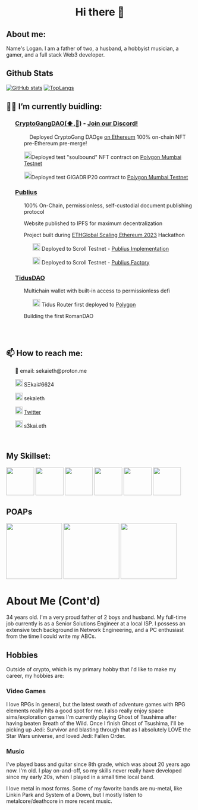 <h1 align="center"> Hi there 👋</h1>

## About me:
Name's Logan.  I am a father of two, a husband, a hobbyist musician, a gamer, and a full stack Web3 developer.

## Github Stats

[![GitHub stats](https://github-readme-stats.vercel.app/api?username=sekaieth&show_icons=true&theme=radical)](https://github.com/anuraghazra/github-readme-stats)  [![TopLangs](https://github-readme-stats.vercel.app/api/top-langs/?username=sekaieth&size_weight=0.5&count_weight=0.5&layout=compact&theme=radical)](https://github.com/anuraghazra/github-readme-stats)

<h2> 👷‍♂️ I’m currently buidling: </h2>
  <ul>
  <h3><a href="https://odaoge.wtf">CryptoGangDAO(⬆️,🚀)</a> - <a href="https://discord.gg/cryptogangdao">Join our Discord!</a></h3>
    <ul>
      <img src="https://www.nicepng.com/png/full/152-1525748_ethereum-logo-png.png" width=15px>Deployed CryptoGang DAOge 
        <a href="https://etherscan.io/address/0x972593255aa249d48569ae81d4e09523646f2953"> on Ethereum</a> 100% on-chain NFT pre-Ethereum pre-merge!
      </img>
    </ul>
    <ul>
      <img src="https://polygontechnology.notion.site/image/https%3A%2F%2Fs3-us-west-2.amazonaws.com%2Fsecure.notion-static.com%2Fdc0b7b88-a394-42f1-ac03-6e4959b71170%2FMonochrome_White.svg?table=block&id=6bb516b4-9582-4d74-b2de-881dffde06e8&spaceId=51562dc1-1dc5-4484-bf96-2aeac848ae2f&userId=&cache=v2"  width=20px>Deployed test "soulbound" NFT contract on <a href="https://mumbai.polygonscan.com/address/0xa22bcea2f6FD504B3c5AEe6FeCc71c3e2B40727c#code"> Polygon Mumbai Testnet</a>
      </img>
     </ul>
     <ul>
      <img src="https://polygontechnology.notion.site/image/https%3A%2F%2Fs3-us-west-2.amazonaws.com%2Fsecure.notion-static.com%2Fdc0b7b88-a394-42f1-ac03-6e4959b71170%2FMonochrome_White.svg?table=block&id=6bb516b4-9582-4d74-b2de-881dffde06e8&spaceId=51562dc1-1dc5-4484-bf96-2aeac848ae2f&userId=&cache=v2" width=20px >Deployed test GIGADRIP20 contract to <a href="https://mumbai.polygonscan.com/address/0x8a0cD98703893F426455b06036cef84618D7B5f5#code">Polygon Mumbai Testnet</a>
      </img>
     </ul> 
  </ul>
  <ul>
    <h3><a href="https://publiusprotocol.xyz">Publius</a></h3>
      <ul>100% On-Chain, permissionless, self-custodial document publishing protocol</ul>
      <ul>Website published to IPFS for maximum decentralization</ul>
      <ul>Project built during <a href="https://ethglobal.com/events/scaling2023/home">ETHGlobal Scaling Ethereum 2023</a> Hackathon
      <ul>
         <img src="https://pbs.twimg.com/profile_images/1523593944386326528/rVjsezsD_400x400.jpg" width="20px">
          Deployed to Scroll Testnet - <a href="https://blockscout.scroll.io/address/0x04F3CD698ED6DB91c442A8D72EbED0e7057994a7/contracts#address-tabs">Publius Implementation</a></img>
      </ul>
      <ul>
        <img src="https://pbs.twimg.com/profile_images/1523593944386326528/rVjsezsD_400x400.jpg" width="20px">
          Deployed to Scroll Testnet - <a href="https://blockscout.scroll.io/address/0xF2535074C8295DC0DB0D3F602c9D9A1d41148683">Publius Factory</a>
        </img>
      </ul>
    </ul>
    </ul>
     <ul>
      <h3><a href="https://tiduswallet.io/">TidusDAO</a></h3>
      <ul>Multichain wallet with built-in access to permissionless defi
        <ul>
          <img src="https://polygontechnology.notion.site/image/https%3A%2F%2Fs3-us-west-2.amazonaws.com%2Fsecure.notion-static.com%2Fdc0b7b88-a394-42f1-ac03-6e4959b71170%2FMonochrome_White.svg?table=block&id=6bb516b4-9582-4d74-b2de-881dffde06e8&spaceId=51562dc1-1dc5-4484-bf96-2aeac848ae2f&userId=&cache=v2"  width=20px>
            Tidus Router first deployed to <a href="https://polygonscan.com/address/0x25FE78750f6b756ef8E7946C76C751D080E78c7b">Polygon</a>
          </img>
        </ul>
      </ul>
      <ul>Building the first RomanDAO</ul>
    </ul>
<br />
<br /> 
<h2>📫 How to reach me:</h2>
  <ul>
    <p>📨 email: sekaieth@proton.me</p>
    <p><img src="https://discord.com/assets/3437c10597c1526c3dbd98c737c2bcae.svg" width=20px /> SΞkai#6624</p>
    <p><img src="https://img.icons8.com/color/344/telegram-app--v1.png" width=20px /> sekaieth</p>
    <p><img src="https://img.icons8.com/color/344/twitter--v1.png" width=20px /> <a href="https://twitter.com/sekaieth">Twitter</a></p>
    <p><img src="https://avatars.githubusercontent.com/u/34167658?s=200&v=4" width=20px /> s3kai.eth</p>
  </ul>
 <br />

## My Skillset:
<p align="left" padding="10px">
  <img src="https://cdn.icon-icons.com/icons2/2107/PNG/512/file_type_solidity_icon_130156.png" width="75px" padding="5px" />
  <img src="https://upload.wikimedia.org/wikipedia/commons/thumb/4/4c/Typescript_logo_2020.svg/512px-Typescript_logo_2020.svg.png?20221110153201"   width="75px" padding="10px" />
  <img src="https://seeklogo.com/images/H/hardhat-logo-888739EBB4-seeklogo.com.png" width="75px" padding="5px" />
  <img src="https://seeklogo.com/images/E/ethers-logo-D5B86204D8-seeklogo.com.png" width="75px" padding="5px" />
  <img src="https://upload.wikimedia.org/wikipedia/commons/thumb/a/a7/React-icon.svg/512px-React-icon.svg.png?20220125121207" width="75px" padding="5px" />
  <img src="https://upload.wikimedia.org/wikipedia/commons/thumb/1/17/GraphQL_Logo.svg/512px-GraphQL_Logo.svg.png?20161105194737" width="75px" padding="5px" />
</p>

## POAPs
<div>
<img src="https://storage.googleapis.com/nftimagebucket/gnosisscan/tokens/0x22c1f6050e56d2876009903609a2cc3fef83b415/preview/5120694.png" width="150px" />
<img src="https://ipfs.io/ipfs/bafybeie7kqewh32bcr5xu53hgscnnbepysimdn7wgmiydico35hsiivfse" width="150px" />
<img src="https://storage.googleapis.com/nftimagebucket/gnosisscan/tokens/0x22c1f6050e56d2876009903609a2cc3fef83b415/preview/6512786.gif" width="150px" />
</div>     


# About Me (Cont'd)
34 years old.  I'm a very proud father of 2 boys and husband.  My full-time job currently is as a Senior Solutions Engineer at a local ISP.  I possess an extensive tech background in Network Engineering, and a PC enthusiast from the time I could write my ABCs.

## Hobbies
Outside of crypto, which is my primary hobby that I'd like to make my career, my hobbies are:

  ### Video Games
  I love RPGs in general, but the latest swath of adventure games with RPG elements really hits a good spot for me.  I also really enjoy space sims/exploration games
  I'm currently playing Ghost of Tsushima after having beaten Breath of the Wild.  Once I finish Ghost of Tsushima, I'll be picking up Jedi: Survivor and blasting through that as I absolutely LOVE the Star Wars universe, and loved Jedi: Fallen Order.
  
  ### Music
  I've played bass and guitar since 8th grade, which was about 20 years ago now.  I'm old.  I play on-and-off, so my skills never really have developed since my early 20s, when I played in a small time local band.  
  
  I love metal in most forms.  Some of my favorite bands are nu-metal, like Linkin Park and System of a Down, but I mostly listen to metalcore/deathcore in more recent music.
 
  
  
